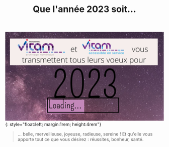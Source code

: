 ﻿---
layout: post
title: Que l'année 2023 soit...
---

![Logos](/public/images/Voeux2023_v0.jpg){: style="float:left; margin:1rem; height:4rem"}
> ... belle, merveilleuse, joyeuse, radieuse, sereine ! Et qu'elle vous apporte tout ce que vous désirez : réussites, bonheur, santé.